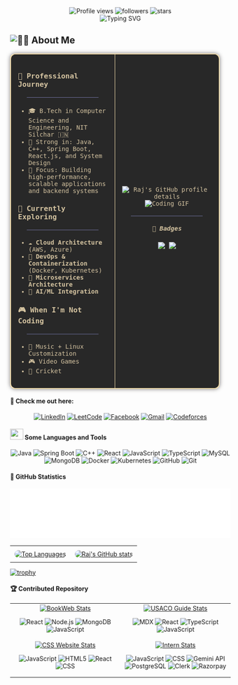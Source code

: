 <div align = "center">
<img src="https://komarev.com/ghpvc/?username=raj8664&label=Profile%20Views&color=1f6feb&style=flat" alt="Profile views" />
<img src="https://img.shields.io/github/followers/raj8664?label=Followers&style=flat&color=ff69b4" alt="followers" />
<img src="https://img.shields.io/github/stars/raj8664?label=Stars&style=flat&color=red" alt="stars" />
</div>

<div align="center">

<!-- Display the titles -->

<img src="https://readme-typing-svg.herokuapp.com?font=Fira+Code&weight=500&size=32&duration=3500&pause=700&color=FABD2F&center=true&vCenter=true&width=600&lines=👋Heyyy!+I'm+RAJ+ROY+%3C3;Still+figuring+out;How+far+curiosity+can+take+me.;Oh,+you’re+still+reading?+Cute😌" alt="Typing SVG" />

<!-- About Me Table -->

</div>

## <img src="https://raw.githubusercontent.com/Tarikul-Islam-Anik/Animated-Fluent-Emojis/master/Emojis/People%20with%20professions/Man%20Technologist%20Medium%20Skin%20Tone.png" alt="👨‍💻" width="35" height="35" /> **About Me**

<table align="center" style="
  border: 2px solid #f9e2af;
  border-radius: 12px;
  background-color: #282828;
  color: #d5c4a1;
  font-family: 'Fira Code', monospace;
  padding: 0px;
  width: 95%;
  max-width: 900px;
  box-shadow: 0 0 10px #3c3836aa;
">
<tr>
<td width="50%" valign="top" style="padding: 16px; border-right: 1.5px solid #f9e2af;">

### 🚀 **Professional Journey**

<div align = "center">
<hr style="border: none; height: 1px; background-color: #9FA4F1; margin: 20px 0; width: 80%; opacity: 0.6;">
</div>

- 🎓 B.Tech in Computer Science and Engineering, NIT Silchar 🇮🇳
- 🧠 Strong in: Java, C++, Spring Boot, React.js, and System Design
- 🎯 Focus: Building high-performance, scalable applications and backend systems

### 🌱 **Currently Exploring**

<div align = "center">
<hr style="border: none; height: 1px; background-color: #9FA4F1; margin: 20px 0; width: 80%; opacity: 0.6;">
</div>

- ☁️ **Cloud Architecture** (AWS, Azure)
- 🐳 **DevOps & Containerization** (Docker, Kubernetes)
- 🔄 **Microservices Architecture**
- 🤖 **AI/ML Integration**

### 🎮 **When I'm Not Coding**

<div align = "center">
<hr style="border: none; height: 1px; background-color: #9FA4F1; margin: 20px 0; width: 80%; opacity: 0.6;">
</div>

- 🎼 Music + Linux Customization
- 🎮 Video Games
- 🏏 Cricket

</td>
<td width="50%" align="center" style="padding: 16px;">
<img 
    src="https://github-profile-summary-cards.vercel.app/api/cards/profile-details?username=RAJ8664&theme=gruvbox&hide_border=true&bg_color=00000000" 
    alt="Raj's GitHub profile details" 
    style="width: 100%; height: auto;"
  >
<img src="https://user-images.githubusercontent.com/74038190/229223263-cf2e4b07-2615-4f87-9c38-e37600f8381a.gif" width="400" alt="Coding GIF"/>

<div align = "center">
<hr style="border: none; height: 1px; background-color: #9FA4F1; margin: 20px 0; width: 80%; opacity: 0.6;">
</div>

##### 🥇 **Badges**

<p align="center">
  <a href="https://holopin.io/@raj8664"><img src="https://assets.holopin.io/hf2025levels/lvl0-human.webp" width="80"/></a>
  <a href="https://holopin.io/@raj8664"><img src="https://assets.holopin.io/hf2025levels/lvl1-human.webp" width="80"/></a>
</p>

</td>

</tr>
</table>

#### 👋 Check me out here:

<div align="center">

[![LinkedIn](https://img.shields.io/badge/linkedin-%2358651D.svg?style=for-the-badge&logo=linkedin&logoColor=ebdbb2)](https://www.linkedin.com/in/royraj20/)
[![LeetCode](https://img.shields.io/badge/LeetCode-%23FABD2F.svg?style=for-the-badge&logo=LeetCode&logoColor=3C3836)](https://leetcode.com/u/RkRoy/)
[![Facebook](https://img.shields.io/badge/Facebook-%2383A598.svg?style=for-the-badge&logo=Facebook&logoColor=3C3836)](https://www.facebook.com/profile.php?id=100033828349789)
[![Gmail](https://img.shields.io/badge/Gmail-%23CC241D.svg?style=for-the-badge&logo=gmail&logoColor=ebdbb2)](mailto:rajr86642@gmail.com)
[![Codeforces](https://img.shields.io/badge/Codeforces-%23B16286.svg?style=for-the-badge&logo=codeforces&logoColor=ebdbb2)](https://codeforces.com/profile/CipherSphinx_Raj)

</div>

#### <img src="https://media2.giphy.com/media/QssGEmpkyEOhBCb7e1/giphy.gif?cid=ecf05e47a0n3gi1bfqntqmob8g9aid1oyj2wr3ds3mg700bl&rid=giphy.gif" width="30px" height="25px"> Some Languages and Tools

<div align="center">

![Java](https://img.shields.io/badge/Java-%23FE8019.svg?style=for-the-badge&logo=java&logoColor=3C3836)
![Spring Boot](https://img.shields.io/badge/Spring_Boot-%23B8BB26.svg?style=for-the-badge&logo=springboot&logoColor=3C3836)
![C++](https://img.shields.io/badge/C++-%2383A598.svg?style=for-the-badge&logo=cplusplus&logoColor=blue)
![React](https://img.shields.io/badge/React-%2389B482.svg?style=for-the-badge&logo=react&logoColor=3C3836)
![JavaScript](https://img.shields.io/badge/JavaScript-%23FABD2F.svg?style=for-the-badge&logo=javascript&logoColor=3C3836)
![TypeScript](https://img.shields.io/badge/TypeScript-%2383A598.svg?style=for-the-badge&logo=typescript&logoColor=blue)
![MySQL](https://img.shields.io/badge/MySQL-%23D79921.svg?style=for-the-badge&logo=mysql&logoColor=blue)
![MongoDB](https://img.shields.io/badge/MongoDB-%23B8BB26.svg?style=for-the-badge&logo=mongodb&logoColor=3C3836)
![Docker](https://img.shields.io/badge/Docker-%2383A598.svg?style=for-the-badge&logo=docker&logoColor=3C3836)
![Kubernetes](https://img.shields.io/badge/Kubernetes-%2389B482.svg?style=for-the-badge&logo=kubernetes&logoColor=3C3836)
![GitHub](https://img.shields.io/badge/GitHub-%235D4D3C.svg?style=for-the-badge&logo=github&logoColor=ebdbb2)
![Git](https://img.shields.io/badge/Git-%235D4D3C.svg?style=for-the-badge&logo=git&logoColor=red)

</div>

#### 🔮 GitHub Statistics

<img src="./metrics.plugin.people.followers.svg" alt="Followers Metrics">

<div align="center">
  <a href="https://github.com/RAJ8664">
    <table style="border-collapse: collapse; border: none;">
      <tr>
        <!-- Top Languages (Donut Layout) -->
        <td align="center" style="padding: 10px;">
          <img 
            src="https://github-readme-stats.vercel.app/api/top-langs/?username=RAJ8664&hide=html&hide_border=true&layout=donut&langs_count=8&theme=gruvbox&bg_color=1d202100" 
            alt="Top Languages"
            style="border-radius: 15px; width: 100%; max-width: 420px;"
          >
        </td>

<td align="center" style="padding: 10px;">
          <img 
            src="https://github-readme-stats.vercel.app/api?username=RAJ8664&show_icons=true&include_all_commits=true&count_private=true&hide_border=true&border_radius=15&show=reviews,discussions_started,discussions_answered,prs_merged,prs_merged_percentage&theme=gruvbox&bg_color=1d202100" 
            alt="Raj's GitHub stats"
            style="border-radius: 15px; width: 100%; max-width: 420px;"
          >
        </td>
      </tr>
    </table>
  </a>
</div>

<!-- Another Style -->
<!---->
<!-- <div style=" -->
<!--   background-color:#1d2021; -->
<!--   color:#ebdbb2; -->
<!--   border-radius:12px; -->
<!--   padding:18px; -->
<!--   text-align:left; -->
<!--   font-family:'Fira Code', monospace; -->
<!--   width:95%; -->
<!--   max-width:900px; -->
<!--   box-shadow:0 0 10px #282828aa; -->
<!-- "> -->
<!---->
<!--   <div style="margin-bottom:10px; color:#a89984;"> -->
<!--     <span style="color:#fb4934;">&lt;div</span> <span style="color:#fabd2f;">align</span>=<span style="color:#b8bb26;">"center"</span><span style="color:#fb4934;">&gt;</span> -->
<!--   </div> -->
<!---->
<!--   <div align="center"> -->
<!--     <div style="display:flex; justify-content:center; align-items:center; flex-wrap:wrap; gap:20px; margin-bottom:10px;"> -->
<!--       <img  -->
<!--         src="https://github-readme-stats.vercel.app/api?username=RAJ8664&hide_border=true&border_radius=15&show_icons=true&bg_color=00000000&title_color=FABD2F&text_color=EBDBB2&icon_color=FE8019&ring_color=D79921" -->
<!--         style="width:45%; min-width:320px;" -->
<!--         alt="Raj's GitHub stats"/> -->
<!---->
<!-- <img  -->
<!--         src="https://github-profile-summary-cards.vercel.app/api/cards/profile-details?username=RAJ8664&theme=transparent&hide_border=true&accent_color=fe8019" -->
<!--         style="width:50%; min-width:320px;" -->
<!--         alt="Raj's GitHub profile details"/> -->
<!---->
<!-- </div> -->
<!---->
<!-- <div style="display:flex; justify-content:center; align-items:center; flex-wrap:wrap; gap:20px;"> -->
<!--       <img  -->
<!--         src="https://github-readme-stats.vercel.app/api/top-langs/?username=RAJ8664&hide=html&hide_border=true&layout=compact&langs_count=8&bg_color=00000000&title_color=FABD2F&text_color=EBDBB2" -->
<!--         style="width:30%; min-width:280px;" -->
<!--         alt="Top Languages"/> -->
<!---->
<!-- <img  -->
<!--         src="https://github-profile-summary-cards.vercel.app/api/cards/repos-per-language?username=RAJ8664&theme=transparent&hide_border=true" -->
<!--         style="width:30%; min-width:280px;" -->
<!--         alt="Repos Per Language"/> -->
<!---->
<!-- <img  -->
<!--         src="https://github-profile-summary-cards.vercel.app/api/cards/most-commit-language?username=RAJ8664&theme=transparent&hide_border=true" -->
<!--         style="width:30%; min-width:280px;" -->
<!--         alt="Most Commit Language"/> -->
<!---->
<!-- </div> -->
<!--   </div> -->
<!---->
<!--   <div style="margin-top:10px; color:#a89984;"> -->
<!--     <span style="color:#fb4934;">&lt;/div&gt;</span> -->
<!--   </div> -->
<!---->
<!-- </div> -->
<!-- </div> -->

<!-- Trophies -->

[![trophy](https://github-profile-trophy.vercel.app/?username=RAJ8664&theme=gruvbox&no-frame=true&no-bg=true&margin-w=10&column=9&excludeTitle=Reviews&rank=-?,-Unknown)](https://github.com/ryo-ma/github-profile-trophy)

#### 🏆 **Contributed Repository**

<table>
<tr>
<td width="50%">
<div align="center">
  <a href="https://github.com/arthurr455565/BookWeb">
  <a href="https://github.com/arthurr455565/BookWeb">
    <img src="https://github-readme-stats.vercel.app/api/pin/?username=arthurr455565&repo=BookWeb&theme=dark&bg_color=0d1117&title_color=ff9800&text_color=c9d1d9&icon_color=ff9800&border_color=30363d&hide_border=false&show_icons=true" alt="BookWeb Stats" />
  </a>
</div>
<p align="center">
  <img src="https://img.shields.io/badge/React-20232A?style=flat-square&logo=react&logoColor=orange" alt="React" />
  <img src="https://img.shields.io/badge/Node.js-43853D?style=flat-square&logo=node.js&logoColor=orange" alt="Node.js" />
  <img src="https://img.shields.io/badge/MongoDB-4EA94B?style=flat-square&logo=mongodb&logoColor=orange" alt="MongoDB" />
  <img src="https://img.shields.io/badge/JavaScript-323330?style=flat-square&logo=javascript&logoColor=orange" alt="JavaScript" />
</p>              
</td>
<td width="50%">
<div align="center">
  <a href="https://github.com/cpinitiative/usaco-guide">
    <img src="https://github-readme-stats.vercel.app/api/pin/?username=cpinitiative&repo=usaco-guide&theme=dark&bg_color=0d1117&title_color=ff9800&text_color=c9d1d9&icon_color=ff9800&border_color=30363d&hide_border=false&show_icons=true" alt="USACO Guide Stats" />
  </a>
</div>
<p align="center">
  <img src="https://img.shields.io/badge/MDX-1B1F24?style=flat-square&logo=markdown&logoColor=orange" alt="MDX" />
  <img src="https://img.shields.io/badge/React-20232A?style=flat-square&logo=react&logoColor=orange" alt="React" />
  <img src="https://img.shields.io/badge/TypeScript-007ACC?style=flat-square&logo=typescript&logoColor=orange" alt="TypeScript" />
  <img src="https://img.shields.io/badge/JavaScript-323330?style=flat-square&logo=javascript&logoColor=orange" alt="JavaScript" />
</p>
</td>
</tr>
<tr>
<td width="50%">
<div align="center">
  <a href="https://github.com/ComputerScienceSoceityNITS/css-official-website-2025-26">
    <img src="https://github-readme-stats.vercel.app/api/pin/?username=ComputerScienceSoceityNITS&repo=css-official-website-2025-26&theme=dark&bg_color=0d1117&title_color=ff9800&text_color=c9d1d9&icon_color=ff9800&border_color=30363d&hide_border=false&show_icons=true" alt="CSS Website Stats" />
  </a>
</div>
<p align="center">
  <img src="https://img.shields.io/badge/JavaScript-323330?style=flat-square&logo=javascript&logoColor=orange" alt="JavaScript" />
  <img src="https://img.shields.io/badge/HTML5-E34F26?style=flat-square&logo=html5&logoColor=orange" alt="HTML5" />
  <img src="https://img.shields.io/badge/React-20232A?style=flat-square&logo=react&logoColor=orange" alt="React" />
  <img src="https://img.shields.io/badge/CSS3-1572B6?style=flat-square&logo=css3&logoColor=orange" alt="CSS" />
</p>
</td>
<td width="50%">
<div align="center">
  <a href="https://github.com/raj8664/intern">
    <img src="https://github-readme-stats.vercel.app/api/pin/?username=raj8664&repo=intern&theme=dark&bg_color=0d1117&title_color=ff9800&text_color=c9d1d9&icon_color=ff9800&border_color=30363d&hide_border=false&show_icons=true" alt="Intern Stats" />
  </a>
</div>
<p align="center">
  <img src="https://img.shields.io/badge/JavaScript-323330?style=flat-square&logo=javascript&logoColor=orange" alt="JavaScript" />
  <img src="https://img.shields.io/badge/CSS3-1572B6?style=flat-square&logo=css3&logoColor=orange" alt="CSS" />
  <img src="https://img.shields.io/badge/Gemini%20API-4285F4?style=flat-square&logo=google&logoColor=orange" alt="Gemini API" />
  <img src="https://img.shields.io/badge/PostgreSQL-316192?style=flat-square&logo=postgresql&logoColor=orange" alt="PostgreSQL" />
  <img src="https://img.shields.io/badge/Clerk-0A0A0A?style=flat-square&logo=clerk&logoColor=orange" alt="Clerk" />
  <img src="https://img.shields.io/badge/Razorpay-02042B?style=flat-square&logo=razorpay&logoColor=orange" alt="Razorpay" />
</p>
</td>
</tr>
</table>
</div>

